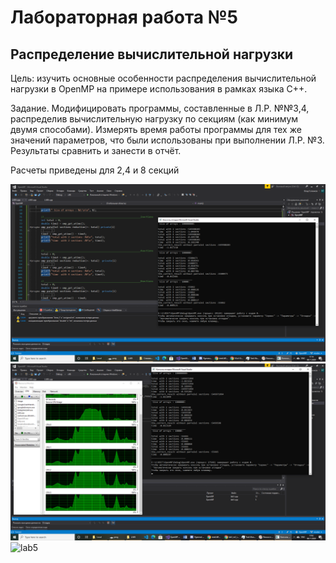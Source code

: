 # Лабораторная работа №5
## Распределение вычислительной нагрузки

Цель: изучить основные особенности распределения вычислительной нагрузки в OpenMP на примере использования в рамках языка С++.

Задание. Модифицировать программы, составленные в Л.Р. №№3,4, распределив вычислительную нагрузку по секциям (как минимум двумя способами). 
Измерять время работы программы для тех же значений параметров, что были использованы при выполнении Л.Р. №3. Результаты сравнить и занести в отчёт.

Расчеты приведены для 2,4 и 8 секций 

![lab5](pics/lab5(1).png)
![lab5](pics/lab5(2).png)
![lab5](pics/lab5(3).png)

